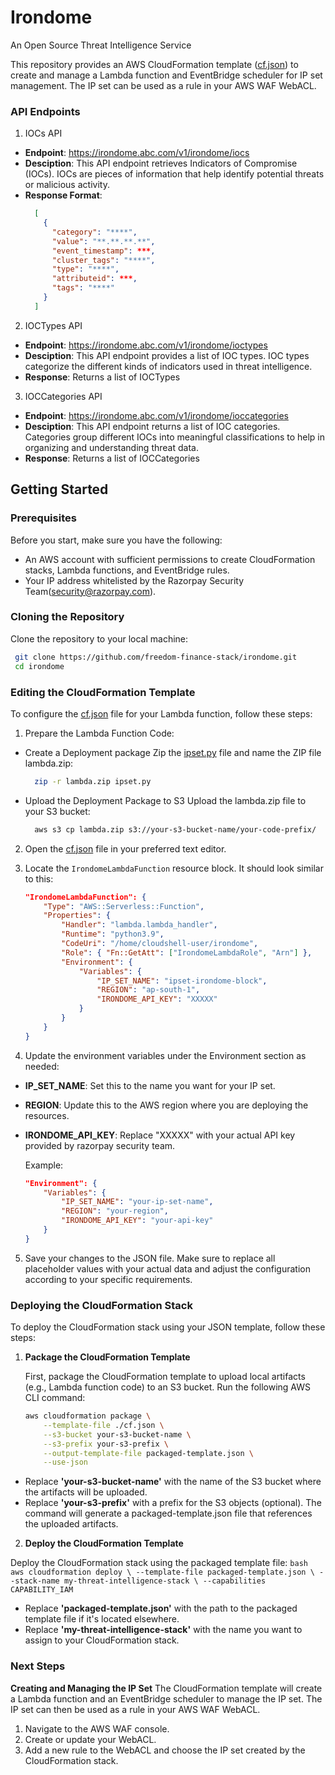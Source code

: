 # Irondome
An Open Source Threat Intelligence Service

This repository provides an AWS CloudFormation template ([cf.json](./infra/aws/cf.json)) to create and manage a Lambda function and EventBridge scheduler for IP set management. The IP set can be used as a rule in your AWS WAF WebACL.

### API Endpoints

1. IOCs API
  - **Endpoint**: https://irondome.abc.com/v1/irondome/iocs
  - **Desciption**: This API endpoint retrieves Indicators of Compromise (IOCs). IOCs are pieces of information that help identify potential threats or malicious activity.
  - **Response Format**:
    ```json
      [
        {
          "category": "****",
          "value": "**.**.**.**",
          "event_timestamp": ***,
          "cluster_tags": "****",
          "type": "****",
          "attributeid": ***,
          "tags": "****"
        }
      ]
    ```
2. IOCTypes API
  - **Endpoint**: https://irondome.abc.com/v1/irondome/ioctypes
  - **Desciption**: This API endpoint provides a list of IOC types. IOC types categorize the different kinds of indicators used in threat intelligence.
  - **Response**: Returns a list of IOCTypes
3. IOCCategories API
  - **Endpoint**: https://irondome.abc.com/v1/irondome/ioccategories
  - **Desciption**: This API endpoint returns a list of IOC categories. Categories group different IOCs into meaningful classifications to help in organizing and understanding threat data.
  - **Response**: Returns a list of IOCCategories

## Getting Started

### Prerequisites

Before you start, make sure you have the following:
- An AWS account with sufficient permissions to create CloudFormation stacks, Lambda functions, and EventBridge rules.
- Your IP address whitelisted by the Razorpay Security Team(security@razorpay.com).

### Cloning the Repository

Clone the repository to your local machine:
  ```bash
   git clone https://github.com/freedom-finance-stack/irondome.git
   cd irondome
  ```
### Editing the CloudFormation Template

To configure the [cf.json](./infra/aws/cf.json) file for your Lambda function, follow these steps:

1. Prepare the Lambda Function Code:
- Create a Deployment package
  Zip the [ipset.py](./infra/aws/ipset.py) file and name the ZIP file lambda.zip:
  ```bash
    zip -r lambda.zip ipset.py
  ```
- Upload the Deployment Package to S3
  Upload the lambda.zip file to your S3 bucket:
  ```bash
    aws s3 cp lambda.zip s3://your-s3-bucket-name/your-code-prefix/
  ```

2. Open the [cf.json](./infra/aws/cf.json) file in your preferred text editor.

3. Locate the `IrondomeLambdaFunction` resource block. It should look similar to this:

    ```json
    "IrondomeLambdaFunction": {
        "Type": "AWS::Serverless::Function",
        "Properties": {
            "Handler": "lambda.lambda_handler",
            "Runtime": "python3.9",
            "CodeUri": "/home/cloudshell-user/irondome",
            "Role": { "Fn::GetAtt": ["IrondomeLambdaRole", "Arn"] },
            "Environment": {
                "Variables": {
                    "IP_SET_NAME": "ipset-irondome-block",
                    "REGION": "ap-south-1",
                    "IRONDOME_API_KEY": "XXXXX"
                }
            }
        }
    }
    ```

4. Update the environment variables under the Environment section as needed:

-  **IP_SET_NAME**: Set this to the name you want for your IP set.
-  **REGION**: Update this to the AWS region where you are deploying the resources.
-  **IRONDOME_API_KEY**: Replace "XXXXX" with your actual API key provided by razorpay security team.
  
      Example:
      ```json
      "Environment": {
          "Variables": {
              "IP_SET_NAME": "your-ip-set-name",
              "REGION": "your-region",
              "IRONDOME_API_KEY": "your-api-key"
          }
      }
      ```
    
5. Save your changes to the JSON file.
Make sure to replace all placeholder values with your actual data and adjust the configuration according to your specific requirements.

### Deploying the CloudFormation Stack

To deploy the CloudFormation stack using your JSON template, follow these steps:

1. **Package the CloudFormation Template**

   First, package the CloudFormation template to upload local artifacts (e.g., Lambda function code) to an S3 bucket. Run the following AWS CLI command:

    ```bash
    aws cloudformation package \
        --template-file ./cf.json \
        --s3-bucket your-s3-bucket-name \
        --s3-prefix your-s3-prefix \
        --output-template-file packaged-template.json \
        --use-json
    ```
- Replace **'your-s3-bucket-name'** with the name of the S3 bucket where the artifacts will be uploaded.
- Replace **'your-s3-prefix'** with a prefix for the S3 objects (optional).
The command will generate a packaged-template.json file that references the uploaded artifacts.

2. **Deploy the CloudFormation Template**

Deploy the CloudFormation stack using the packaged template file:
    ```bash
    aws cloudformation deploy \
        --template-file packaged-template.json \
        --stack-name my-threat-intelligence-stack \
        --capabilities CAPABILITY_IAM
    ```
- Replace **'packaged-template.json'** with the path to the packaged template file if it's located elsewhere.
- Replace **'my-threat-intelligence-stack'** with the name you want to assign to your CloudFormation stack.
  
### Next Steps

**Creating and Managing the IP Set**
The CloudFormation template will create a Lambda function and an EventBridge scheduler to manage the IP set. The IP set can then be used as a rule in your AWS WAF WebACL.
1. Navigate to the AWS WAF console.
2. Create or update your WebACL.
3. Add a new rule to the WebACL and choose the IP set created by the CloudFormation stack.
